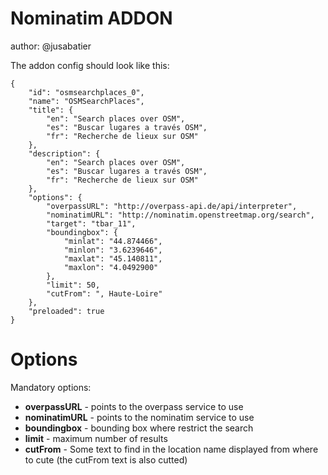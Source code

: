 Nominatim ADDON
===============

author: @jusabatier

The addon config should look like this:
```
{
	"id": "osmsearchplaces_0",
	"name": "OSMSearchPlaces",
	"title": {
		"en": "Search places over OSM",
		"es": "Buscar lugares a través OSM",
		"fr": "Recherche de lieux sur OSM"
	},
	"description": {
		"en": "Search places over OSM",
		"es": "Buscar lugares a través OSM",
		"fr": "Recherche de lieux sur OSM"
	},
	"options": {
		"overpassURL": "http://overpass-api.de/api/interpreter",
		"nominatimURL": "http://nominatim.openstreetmap.org/search",
		"target": "tbar_11",
		"boundingbox": {
			"minlat": "44.874466",
			"minlon": "3.6239646",
			"maxlat": "45.140811",
			"maxlon": "4.0492900"
		},
		"limit": 50,
		"cutFrom": ", Haute-Loire"
	},
	"preloaded": true
}
```

Options
========

Mandatory options:
 * **overpassURL** - points to the overpass service to use
 * **nominatimURL** - points to the nominatim service to use
 * **boundingbox** - bounding box where restrict the search
 * **limit** - maximum number of results
 * **cutFrom** - Some text to find in the location name displayed from where to cute (the cutFrom text is also cutted)
